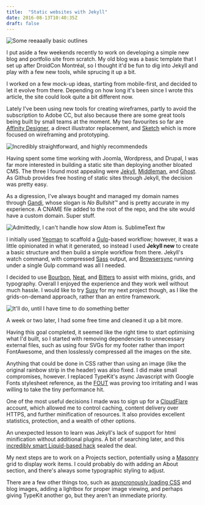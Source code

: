 ```yaml
---
title:  "Static websites with Jekyll"
date: 2016-08-13T10:40:35Z
draft: false
---
```


<img alt="Some reeaaally basic outlines" data-src="/assets/images/sketch_wireframes.jpg">

I put aside a few weekends recently to work on developing a simple new blog and portfolio site from scratch. 
My old blog was a basic template that I set up after DroidCon Montréal, so I thought it'd be fun to dig into Jekyll
and play with a few new tools, while sprucing it up a bit.

I worked on a few mock-up ideas, starting from mobile-first, and decided to let it evolve from there. Depending on
how long it's been since I wrote this article, the site could look quite a bit different now.

Lately I've been using new tools for creating wireframes, partly to avoid the subscription to Adobe CC, but also
because there are some great tools being built by small teams at the moment. My two favourites so far are 
[Affinity Designer][affinity], a direct illustrator replacement, and [Sketch][sketch] which is more focused on 
wireframing and prototyping.

<div class="mt4"></div>

<img alt="Incredibly straightforward, and highly recommendeds" data-src="/assets/images/github_pages_jekyll.jpg">

Having spent some time working with Joomla, Wordpress, and Drupal, I was far more interested in building a static site 
than deploying another bloated CMS. The three I found most appealing were [Jekyll][jekyll], [Middleman][middleman], 
and [Ghost][ghost]. As Github provides free hosting of static sites through Jekyll, the decision was pretty easy. 

As a digression, I've always bought and managed my domain names through [Gandi][gandi], whose slogan is _No Bullshit™_ 
and is pretty accurate in my experience. A CNAME file added to the root of the repo, and the site would have a custom 
domain. Super stuff.

<div class="mt4"></div>

<img alt="Admittedly, I can't handle how slow Atom is. SublimeText ftw" data-src="/assets/images/development.jpg">

I initially used [Yeoman][yeo] to scaffold a [Gulp][gulp]-based workflow; however, it was a little opinionated in what 
it generated, so instead I used **Jekyll new** to create a basic structure and then build a simple workflow from there.
Jekyll's watch command, with compressed [Sass][sass] output, and [Browsersync][browsersync] running under a single Gulp 
command was all I needed.

I decided to use [Bourbon][bourbon], [Neat][neat], and [Bitters][bitters] to assist with mixins, grids, and typography. 
Overall I enjoyed the experience and they work well without much hassle.
I would like to try [Susy][susy] for my next project though, as I like the grids-on-demand approach, 
rather than an entire framework.

<div class="mt4"></div>

<img alt="It'll do, until I have time to do something better" data-src="/assets/images/v2_site.jpg">

A week or two later, I had some free time and cleaned it up a bit more.

Having this goal completed, it seemed like the right time to start optimising what I'd built, so I started with 
removing dependencies to unnecessary external files, such as using four SVGs for my footer rather than import 
FontAwesome, and then losslessly compressed all the images on the site.

Anything that could be done in CSS rather than using an image (like the original rainbow strip in the header) was 
also fixed. I did make small compromises, however. I replaced TypeKit's async Javascript with Google Fonts stylesheet 
reference, as the [FOUT][fout] was proving too irritating and I was willing to take the tiny performance hit.

One of the most useful decisions I made was to sign up for a [CloudFlare][cloudflare] account, which allowed me to 
control caching, content delivery over HTTPS, and further minification of resources. It also provides excellent 
statistics, protection, and a wealth of other options. 

An unexpected lesson to learn was Jekyll's lack of support for html minification without additional plugins.
A bit of searching later, and this [incredibly smart Liquid-based hack][mini] sealed the deal.

My next steps are to work on a Projects section, potentially using a [Masonry][masonry] grid to display work items. 
I could probably do with adding an About section, and there's always some typographic styling to adjust.

There are a few other things too, such as [asyncronously loading CSS][async] and blog images, adding a lightbox for 
proper image viewing, and perhaps giving TypeKit another go, but they aren't an immediate priority. 


[affinity]: https://affinity.serif.com/en-us/designer/
[sketch]: https://www.sketchapp.com/
[ux_menu]: https://lmjabreu.com/post/why-and-how-to-avoid-hamburger-menus/

[yeo]: http://yeoman.io/
[sass]: http://sass-lang.com/
[browsersync]: https://www.browsersync.io/
[gulp]: http://gulpjs.com/
[bourbon]: http://bourbon.io/
[neat]: http://neat.bourbon.io/
[bitters]: http://bitters.bourbon.io/
[susy]: http://susy.oddbird.net/
[liquid]: https://shopify.github.io/liquid/

[jekyll]: https://jekyllrb.com/
[middleman]: https://middlemanapp.com/
[ghost]: https://ghost.org/
[dillinger]: http://dillinger.io/
[gandi]: https://www.gandi.net/

[knuth]: https://xkcd.com/1691/
[fout]: http://www.html5rocks.com/en/tutorials/webfonts/quick/#toc-fout
[cloudflare]: https://blog.cloudflare.com/secure-and-fast-github-pages-with-cloudflare/
[mini]: http://jch.penibelst.de/

[async]: https://jakearchibald.com/2016/link-in-body/

[masonry]: http://masonry.desandro.com/
